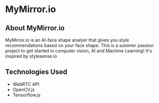 # MyMirror.io
## About MyMirror.io
MyMirror.io is an AI-face shape analyer that gives you style recommendations based on your face shape. This is a summer passion project to get started in computer vision, AI and Machine Learning! It's inspired by stylesense.io
## Technologies Used
- WebRTC API
- OpenCV.js
- Tensorflow.js
